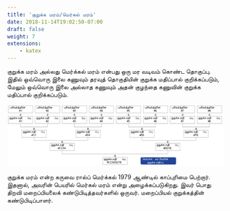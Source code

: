 ```yaml
---
title: 'குறுக்க மரம்/மெர்கல் மரம்'
date: 2018-11-14T19:02:50-07:00
draft: false
weight: 7
extensions:
    - katex
---
```

குறுக்க மரம் அல்லது மெர்க்கல் மரம் என்பது ஒரு மர வடிவம் கொண்ட தொகுப்பு. இதில் ஒவ்வொரு இலை கணுவும் தரவுத் தொகுதியின் குறுக்க மதிப்பால் குறிக்கப்படும், மேலும் ஒவ்வொரு இலை அல்லாத கணுவும் அதன் குழந்தை கணுவின் குறுக்க மதிப்பால் குறிக்கப்படும்.

![குறுக்க மரம்/மெர்கல் மரம்](/images/merkle-tree-ta.svg "குறுக்க மரம்/மெர்கல் மரம்")

குறுக்க மரம் என்ற கருவை ரால்ப் மெர்க்கல் 1979 ஆண்டில் காப்புரிமை பெற்றார். இதனால், அவரின் பெயரில் மெர்கல் மரம் என்று அழைக்கப்படுகிறது. இவர் பொது திறவி மறைப்பியலைக் கண்டுபிடித்தவர்களில் ஒருவர். மறைப்பியல் குறுக்கத்தின் கண்டுபிடிப்பாளர்.